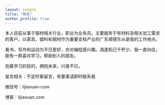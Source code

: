 ```yaml
---
layout: single
title: "联系"
author_profile: true
---
```

本人目前从事于钢材相关行业，职业为业务员，主要服务于有材料及相关加工需求的客户。以家具，塑料和钢材作为重要支柱产业的广东顺德乐从是我的工作地点。

看书，写作和运动为平日爱好，亦对编程感兴趣。酒逢知己千杯少，我一直向往，能有一群喜欢学习，帮助别人的朋友。

抱着学习的目的，拥抱未来，兴奋不已。

留言相关：不定时看留言，有要事请即时联系我

微信号：lijiaxuan-com

博客：lijiaxuan.com